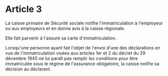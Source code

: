 # Article 3

La caisse primaire de Sécurité sociale notifie l'immatriculation à l'employeur ou aux employeurs et en donne avis à la caisse régionale.

Elle fait parvenir à l'assuré sa carte d'immatriculation.

Lorsqu'une personne ayant fait l'objet de l'envoi d'une des déclarations en vue de l'immatriculation visées aux articles 1er et 2 du décret du 29 décembre 1945 ne lui paraît pas remplir les conditions pour être immatriculée sous le régime de l'assurance obligatoire, la caisse notifie sa décision au déclarant.

